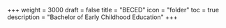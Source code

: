 +++
weight = 3000
draft = false
title = "BECED"
icon = "folder"
toc = true
description = "Bachelor of Early Childhood Education"
+++
